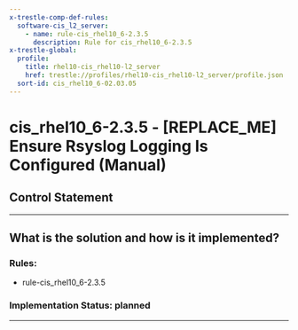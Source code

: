```yaml
---
x-trestle-comp-def-rules:
  software-cis_l2_server:
    - name: rule-cis_rhel10_6-2.3.5
      description: Rule for cis_rhel10_6-2.3.5
x-trestle-global:
  profile:
    title: rhel10-cis_rhel10-l2_server
    href: trestle://profiles/rhel10-cis_rhel10-l2_server/profile.json
  sort-id: cis_rhel10_6-02.03.05
---
```


# cis_rhel10_6-2.3.5 - \[REPLACE_ME\] Ensure Rsyslog Logging Is Configured (Manual)

## Control Statement

______________________________________________________________________

## What is the solution and how is it implemented?

<!-- For implementation status enter one of: implemented, partial, planned, alternative, not-applicable -->

<!-- Note that the list of rules under ### Rules: is read-only and changes will not be captured after assembly to JSON -->

<!-- Add control implementation description here for control: cis_rhel10_6-2.3.5 -->

### Rules:

  - rule-cis_rhel10_6-2.3.5

### Implementation Status: planned

______________________________________________________________________
